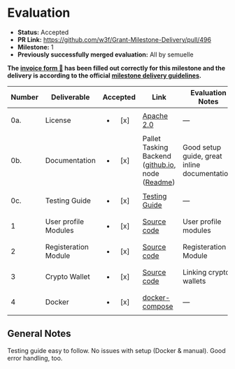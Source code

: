 # Evaluation

- **Status:** Accepted
- **PR Link:** https://github.com/w3f/Grant-Milestone-Delivery/pull/496
- **Milestone:** 1
- **Previously successfully merged evaluation:** All by semuelle

**The [invoice form :pencil:](https://docs.google.com/forms/d/e/1FAIpQLSfmNYaoCgrxyhzgoKQ0ynQvnNRoTmgApz9NrMp-hd8mhIiO0A/viewform) has been filled out correctly for this milestone and the delivery is according to the official [milestone delivery guidelines](https://github.com/w3f/Grants-Program/blob/master/docs/milestone-deliverables-guidelines.md).**

| Number | Deliverable | Accepted | Link | Evaluation Notes |
| ------ | ----------- | :------: | ---- |----------------- |
| 0a. | License | <ul><li>[x] </li></ul> | [Apache 2.0](https://github.com/WowLabz/tasking_backend/blob/main/LICENSE)| — |
| 0b.  | Documentation | <ul><li>[x] </li></ul> | Pallet Tasking Backend ([github.io](https://github.com/WowLabz/tasking_backend/blob/main/pallets/pallet-tasking/src/lib.rs), node ([Readme](https://github.com/WowLabz/tasking_backend/tree/dev#readme)) | Good setup guide, great inline documentation. |
| 0c.  | Testing Guide | <ul><li>[x] </li></ul> | [Testing Guide](https://github.com/WowLabz/tasking_backend/blob/Phase1_Milestone1/TestingGuide.md)| — |
| 1 | User profile Modules | <ul><li>[x] </li></ul> | [Source code](https://github.com/WowLabz/tasking_frontend/tree/Phase1_Milestone1/src/View/Modules/Authorization)| User profile modules  |
| 2 | Registeration Module | <ul><li>[x] </li></ul> | [Source code](https://github.com/WowLabz/authentication_service/blob/379e8271cfa50ce758e572b5d70d8162bcb34d3f/src/controller/user_controller.rs#L13-L45)| Registeration Module |
| 3 | Crypto Wallet | <ul><li>[x] </li></ul> | [Source code](https://github.com/WowLabz/tasking_frontend/blob/Phase1_Milestone1/src/Components/CryptoWallet/CryptoWallet.js)| Linking crypto wallets |
| 4 | Docker | <ul><li>[x] </li></ul> | [docker-compose](https://github.com/WowLabz/tasking_frontend/blob/Phase1_Milestone1/docker-compose.yaml)| — |



## General Notes

Testing guide easy to follow. No issues with setup (Docker & manual). Good error handling, too. 
  

